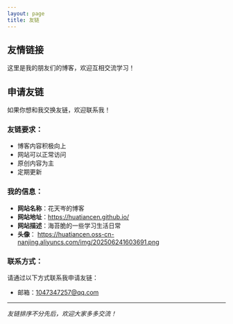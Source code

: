 ```yaml
---
layout: page
title: 友链
---
```


## 友情链接

这里是我的朋友们的博客，欢迎互相交流学习！


## 申请友链

如果你想和我交换友链，欢迎联系我！

### 友链要求：
- 博客内容积极向上
- 网站可以正常访问
- 原创内容为主
- 定期更新

### 我的信息：
- **网站名称**：花天岑的博客
- **网站地址**：https://huatiancen.github.io/
- **网站描述**：海苔脆的一些学习生活日常
- **头像**： https://huatiancen.oss-cn-nanjing.aliyuncs.com/img/202506241603691.png

### 联系方式：
请通过以下方式联系我申请友链：
- 邮箱：1047347257@qq.com
---

*友链排序不分先后，欢迎大家多多交流！*

